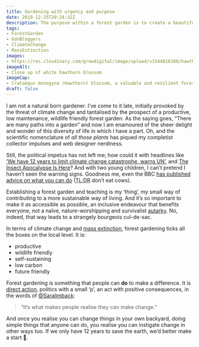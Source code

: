 ```yaml
---
title: Gardening with urgency and purpose
date: 2018-12-25T20:24:32Z
description: The purpose within a forest garden is to create a beautiful and productive space which meets the myriad challenges of climate change.
tags: 
- ForestGarden
- GdnBloggers
- ClimateChange
- MassExtinction
images: 
- https://res.cloudinary.com/growdigital/image/upload/v1544816108/hawthorn-IMAG1960.jpg
imageAlt: 
- Close up of white hawthorn blossom
imageCap:
- Crataegus monogyna (Hawthorn) blossom, a valuable and resilient forest garden crop.
draft: false
---
```


I am not a natural born gardener. I’ve come to it late, initially provoked by the threat of climate change and tantalised by the prospect of a productive, low maintenance, wildlife friendly forest garden. As the saying goes, “There are many paths into a garden” and now I am enamoured of the sheer delight and wonder of this diversity of life in which I have a part. Oh, and the scientific nomenclature of _all those plants_ has piqued my completist collector impulses and web designer nerdiness.

Still, the political impetus has not left me; how could it with headlines like [‘We have 12 years to limit climate change catastrophe, warns UN’](https://www.theguardian.com/environment/2018/oct/08/global-warming-must-not-exceed-15c-warns-landmark-un-report), and [The Insect Apocalypse Is Here](https://www.nytimes.com/2018/11/27/magazine/insect-apocalypse.html)? And with two young children, I can’t pretend I haven’t seen the warning signs. Goodness me, even the BBC [has published advice on what you can do](https://www.bbc.co.uk/news/science-environment-46384067) (<abbr title="Too Long; Didn’t Read">TL;DR</abbr> don’t eat cows).

Establishing a forest garden and teaching is my ‘thing’, my small way of contributing to a more sustainable way of living. And it’s so important to make it as accessible as possible, an inclusive endeavour that benefits everyone, not a naïve, nature-worshipping and survivalist [autarky](https://en.wikipedia.org/wiki/Autarky). No, indeed, that way leads to a strangely bourgeois cul-de-sac.

In terms of climate change and [mass extinction](https://en.wikipedia.org/wiki/Holocene_extinction), forest gardening ticks all the boxes on the local level. It is:

* productive
* wildlife friendly
* self-sustaining
* low carbon
* future friendly

Forest gardening is something that people can **do** to make a difference. It is [direct action](https://en.wikipedia.org/wiki/Direct_action), politics with a small ‘p’, an act with positive consequences, in the words of [@Saralimback](https://mobile.twitter.com/Saralimback/status/1075847470549254144):

> “It’s what makes people realise they can make change.”

And once you realise you can change things in your own backyard, doing simple things that anyone can do, you realise you can instigate change in other ways too. If we only have 12 years to save the earth, we’d better make a start 🙂.
